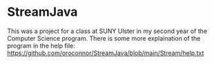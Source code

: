 # StreamJava

This was a project for a class at SUNY Ulster in my second year of the Computer Science program. There is some more explaination of the program in the help file:
https://github.com/oroconnor/StreamJava/blob/main/Stream/help.txt
